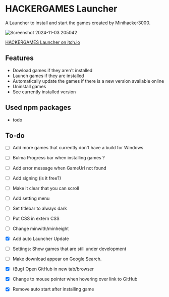 # HACKERGAMES Launcher

A Launcher to install and start the games created by Minihacker3000.

![Screenshot 2024-11-03 205042](https://github.com/user-attachments/assets/1b7ae837-3490-4de4-9454-0394a1427e1a)

[HACKERGAMES Launcher on itch.io](https://lutz-stu.itch.io/hackergames-launcher)

## Features
- Dowload games if they aren't installed
- Launch games if they are installed
- Automatically update the games if there is a new version available online
- Uninstall games
- See currently installed version

## Used npm packages
- todo

## To-do
- [ ] Add more games that currently don't have a build for Windows
- [ ] Bulma Progress bar when installing games ?
- [ ] Add error message when GameUrl not found
- [ ] Add signing (is it free?)
- [ ] Make it clear that you can scroll
- [ ] Add setting menu
- [ ] Set titlebar to always dark
- [ ] Put CSS in extern CSS
- [ ] Change minwith/minheight
- [x] Add auto Launcher Update
- [ ] Settings: Show games that are still under development
- [ ] Make download appear on Google Search.
- [x] (Bug) Open GitHub in new tab/browser
- [x] Change to mouse pointer when hovering over link to GitHub
- [x] Remove auto start after installing game

